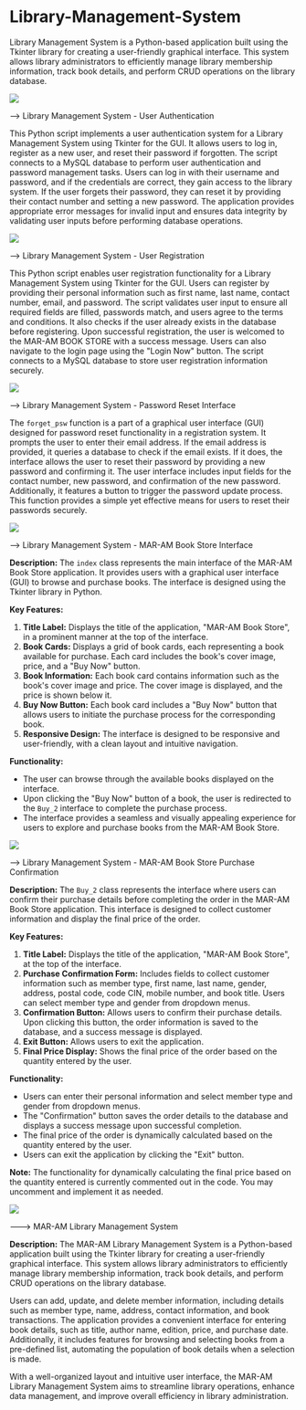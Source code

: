# Library-Management-System
Library Management System is a Python-based application built using the Tkinter library for creating a user-friendly graphical interface. This system allows library administrators to efficiently manage library membership information, track book details, and perform CRUD operations on the library database.

<img src="User-Authentication.png">

-->  Library Management System - User Authentication

This Python script implements a user authentication system for a Library Management System using Tkinter for the GUI. It allows users to log in, register as a new user, and reset their password if forgotten. The script connects to a MySQL database to perform user authentication and password management tasks. Users can log in with their username and password, and if the credentials are correct, they gain access to the library system. If the user forgets their password, they can reset it by providing their contact number and setting a new password. The application provides appropriate error messages for invalid input and ensures data integrity by validating user inputs before performing database operations.

<img src="New-Register.png">

--> Library Management System - User Registration

This Python script enables user registration functionality for a Library Management System using Tkinter for the GUI. Users can register by providing their personal information such as first name, last name, contact number, email, and password. The script validates user input to ensure all required fields are filled, passwords match, and users agree to the terms and conditions. It also checks if the user already exists in the database before registering. Upon successful registration, the user is welcomed to the MAR-AM BOOK STORE with a success message. Users can also navigate to the login page using the "Login Now" button. The script connects to a MySQL database to store user registration information securely.


<img src="forget-password.png">

--> Library Management System - Password Reset Interface 

The `forget_psw` function is a part of a graphical user interface (GUI) designed for password reset functionality in a registration system. It prompts the user to enter their email address. If the email address is provided, it queries a database to check if the email exists. If it does, the interface allows the user to reset their password by providing a new password and confirming it. The user interface includes input fields for the contact number, new password, and confirmation of the new password. Additionally, it features a button to trigger the password update process. This function provides a simple yet effective means for users to reset their passwords securely.


<img src="Store-Interface.png">

--> Library Management System - MAR-AM Book Store Interface

**Description:**
The `index` class represents the main interface of the MAR-AM Book Store application. It provides users with a graphical user interface (GUI) to browse and purchase books. The interface is designed using the Tkinter library in Python.

**Key Features:**
1. **Title Label:** Displays the title of the application, "MAR-AM Book Store", in a prominent manner at the top of the interface.
2. **Book Cards:** Displays a grid of book cards, each representing a book available for purchase. Each card includes the book's cover image, price, and a "Buy Now" button.
3. **Book Information:** Each book card contains information such as the book's cover image and price. The cover image is displayed, and the price is shown below it.
4. **Buy Now Button:** Each book card includes a "Buy Now" button that allows users to initiate the purchase process for the corresponding book.
5. **Responsive Design:** The interface is designed to be responsive and user-friendly, with a clean layout and intuitive navigation.

**Functionality:**
- The user can browse through the available books displayed on the interface.
- Upon clicking the "Buy Now" button of a book, the user is redirected to the `Buy_2` interface to complete the purchase process.
- The interface provides a seamless and visually appealing experience for users to explore and purchase books from the MAR-AM Book Store.


<img src="buy-now.png">

--> Library Management System - MAR-AM Book Store Purchase Confirmation

**Description:**
The `Buy_2` class represents the interface where users can confirm their purchase details before completing the order in the MAR-AM Book Store application. This interface is designed to collect customer information and display the final price of the order.

**Key Features:**
1. **Title Label:** Displays the title of the application, "MAR-AM Book Store", at the top of the interface.
2. **Purchase Confirmation Form:** Includes fields to collect customer information such as member type, first name, last name, gender, address, postal code, code CIN, mobile number, and book title. Users can select member type and gender from dropdown menus.
3. **Confirmation Button:** Allows users to confirm their purchase details. Upon clicking this button, the order information is saved to the database, and a success message is displayed.
4. **Exit Button:** Allows users to exit the application.
5. **Final Price Display:** Shows the final price of the order based on the quantity entered by the user.

**Functionality:**
- Users can enter their personal information and select member type and gender from dropdown menus.
- The "Confirmation" button saves the order details to the database and displays a success message upon successful completion.
- The final price of the order is dynamically calculated based on the quantity entered by the user.
- Users can exit the application by clicking the "Exit" button.

**Note:** The functionality for dynamically calculating the final price based on the quantity entered is currently commented out in the code. You may uncomment and implement it as needed.



<img src="Library Management System.png">

---> MAR-AM Library Management System

**Description:**
The MAR-AM Library Management System is a Python-based application built using the Tkinter library for creating a user-friendly graphical interface. This system allows library administrators to efficiently manage library membership information, track book details, and perform CRUD operations on the library database.

Users can add, update, and delete member information, including details such as member type, name, address, contact information, and book transactions. The application provides a convenient interface for entering book details, such as title, author name, edition, price, and purchase date. Additionally, it includes features for browsing and selecting books from a pre-defined list, automating the population of book details when a selection is made.

With a well-organized layout and intuitive user interface, the MAR-AM Library Management System aims to streamline library operations, enhance data management, and improve overall efficiency in library administration.
